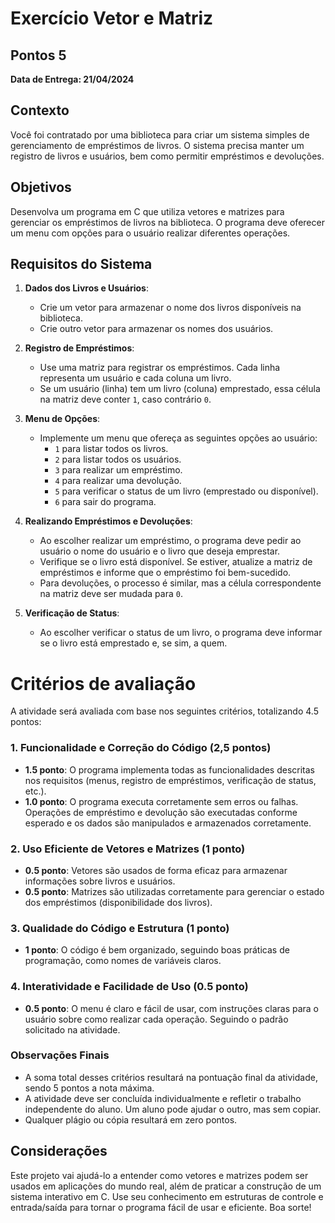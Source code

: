 
  

#  Exercício Vetor e Matriz
## Pontos 5
**Data de Entrega: 21/04/2024**

## Contexto

Você foi contratado por uma biblioteca para criar um sistema simples de gerenciamento de empréstimos de livros. O sistema precisa manter um registro de livros e usuários, bem como permitir empréstimos e devoluções.

## Objetivos

Desenvolva um programa em C que utiliza vetores e matrizes para gerenciar os empréstimos de livros na biblioteca. O programa deve oferecer um menu com opções para o usuário realizar diferentes operações.

## Requisitos do Sistema

1.  **Dados dos Livros e Usuários**:
    
    -   Crie um vetor para armazenar o nome dos livros disponíveis na biblioteca.
    -   Crie outro vetor para armazenar os nomes dos usuários.
2.  **Registro de Empréstimos**:
    
    -   Use uma matriz para registrar os empréstimos. Cada linha representa um usuário e cada coluna um livro.
    -   Se um usuário (linha) tem um livro (coluna) emprestado, essa célula na matriz deve conter `1`, caso contrário `0`.
3.  **Menu de Opções**:
    
    -   Implemente um menu que ofereça as seguintes opções ao usuário:
        -   `1` para listar todos os livros.
        -   `2` para listar todos os usuários.
        -   `3` para realizar um empréstimo.
        -   `4` para realizar uma devolução.
        -   `5` para verificar o status de um livro (emprestado ou disponível).
        -   `6` para sair do programa.
4.  **Realizando Empréstimos e Devoluções**:
    
    -   Ao escolher realizar um empréstimo, o programa deve pedir ao usuário o nome do usuário e o livro que deseja emprestar.
    -   Verifique se o livro está disponível. Se estiver, atualize a matriz de empréstimos e informe que o empréstimo foi bem-sucedido.
    -   Para devoluções, o processo é similar, mas a célula correspondente na matriz deve ser mudada para `0`.
5.  **Verificação de Status**:
    
    -   Ao escolher verificar o status de um livro, o programa deve informar se o livro está emprestado e, se sim, a quem.

# Critérios de avaliação 

A atividade será avaliada com base nos seguintes critérios, totalizando 4.5 pontos:

### 1. Funcionalidade e Correção do Código (2,5 pontos)

-   **1.5 ponto**: O programa implementa todas as funcionalidades descritas nos requisitos (menus, registro de empréstimos, verificação de status, etc.).
-   **1.0 ponto**: O programa executa corretamente sem erros ou falhas. Operações de empréstimo e devolução são executadas conforme esperado e os dados são manipulados e armazenados corretamente.

### 2. Uso Eficiente de Vetores e Matrizes (1 ponto)

-   **0.5 ponto**: Vetores são usados de forma eficaz para armazenar informações sobre livros e usuários.
-   **0.5 ponto**: Matrizes são utilizadas corretamente para gerenciar o estado dos empréstimos (disponibilidade dos livros).

### 3. Qualidade do Código e Estrutura (1 ponto)

-   **1 ponto**: O código é bem organizado, seguindo boas práticas de programação, como nomes de variáveis claros.

### 4. Interatividade e Facilidade de Uso (0.5 ponto)

-   **0.5 ponto**: O menu é claro e fácil de usar, com instruções claras para o usuário sobre como realizar cada operação. Seguindo o padrão solicitado na atividade. 

### Observações Finais

-   A soma total desses critérios resultará na pontuação final da atividade, sendo 5 pontos a nota máxima.
-   A atividade deve ser concluída individualmente e refletir o trabalho independente do aluno. Um aluno pode ajudar o outro, mas sem copiar. 
-   Qualquer plágio ou cópia resultará em zero pontos.

## Considerações 
Este projeto vai ajudá-lo a entender como vetores e matrizes podem ser usados em aplicações do mundo real, além de praticar a construção de um sistema interativo em C. Use seu conhecimento em estruturas de controle e entrada/saída para tornar o programa fácil de usar e eficiente. Boa sorte!
